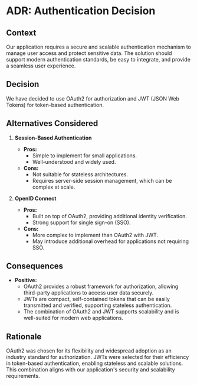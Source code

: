 # ADR: Authentication Decision

## Context
Our application requires a secure and scalable authentication mechanism to manage user access and protect sensitive data. The solution should support modern authentication standards, be easy to integrate, and provide a seamless user experience.

## Decision
We have decided to use OAuth2 for authorization and JWT (JSON Web Tokens) for token-based authentication.

## Alternatives Considered
1. **Session-Based Authentication**
   - **Pros:**
     - Simple to implement for small applications.
     - Well-understood and widely used.
   - **Cons:**
     - Not suitable for stateless architectures.
     - Requires server-side session management, which can be complex at scale.

2. **OpenID Connect**
   - **Pros:**
     - Built on top of OAuth2, providing additional identity verification.
     - Strong support for single sign-on (SSO).
   - **Cons:**
     - More complex to implement than OAuth2 with JWT.
     - May introduce additional overhead for applications not requiring SSO.

## Consequences
- **Positive:**
  - OAuth2 provides a robust framework for authorization, allowing third-party applications to access user data securely.
  - JWTs are compact, self-contained tokens that can be easily transmitted and verified, supporting stateless authentication.
  - The combination of OAuth2 and JWT supports scalability and is well-suited for modern web applications.

## Rationale
OAuth2 was chosen for its flexibility and widespread adoption as an industry standard for authorization. JWTs were selected for their efficiency in token-based authentication, enabling stateless and scalable solutions. This combination aligns with our application's security and scalability requirements.
